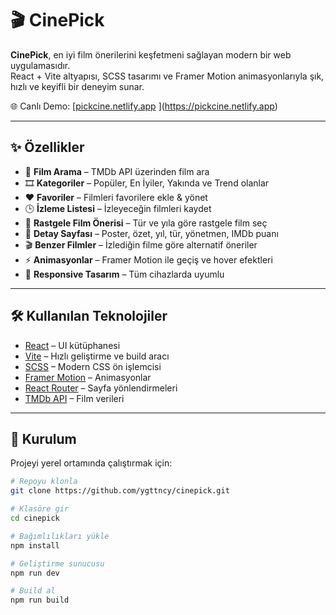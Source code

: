# 🎬 CinePick  

**CinePick**, en iyi film önerilerini keşfetmeni sağlayan modern bir web uygulamasıdır.  
React + Vite altyapısı, SCSS tasarımı ve Framer Motion animasyonlarıyla şık, hızlı ve keyifli bir deneyim sunar.  

🌐 Canlı Demo: [[pickcine.netlify.app]((https://pickcine.netlify.app/all))  ](https://pickcine.netlify.app)

---

## ✨ Özellikler  

- 🔎 **Film Arama** – TMDb API üzerinden film ara  
- 🎞 **Kategoriler** – Popüler, En İyiler, Yakında ve Trend olanlar  
- ❤️ **Favoriler** – Filmleri favorilere ekle & yönet  
- 🕒 **İzleme Listesi** – İzleyeceğin filmleri kaydet  
- 🎲 **Rastgele Film Önerisi** – Tür ve yıla göre rastgele film seç  
- 🎥 **Detay Sayfası** – Poster, özet, yıl, tür, yönetmen, IMDb puanı  
- 🎬 **Benzer Filmler** – İzlediğin filme göre alternatif öneriler  
- ⚡ **Animasyonlar** – Framer Motion ile geçiş ve hover efektleri  
- 📱 **Responsive Tasarım** – Tüm cihazlarda uyumlu  

---

## 🛠 Kullanılan Teknolojiler  

- [React](https://reactjs.org/) – UI kütüphanesi  
- [Vite](https://vitejs.dev/) – Hızlı geliştirme ve build aracı  
- [SCSS](https://sass-lang.com/) – Modern CSS ön işlemcisi  
- [Framer Motion](https://www.framer.com/motion/) – Animasyonlar  
- [React Router](https://reactrouter.com/) – Sayfa yönlendirmeleri  
- [TMDb API](https://www.themoviedb.org/documentation/api) – Film verileri  

---

## 🚀 Kurulum  

Projeyi yerel ortamında çalıştırmak için:  

```bash
# Repoyu klonla
git clone https://github.com/ygttncy/cinepick.git

# Klasöre gir
cd cinepick

# Bağımlılıkları yükle
npm install

# Geliştirme sunucusu
npm run dev

# Build al
npm run build
